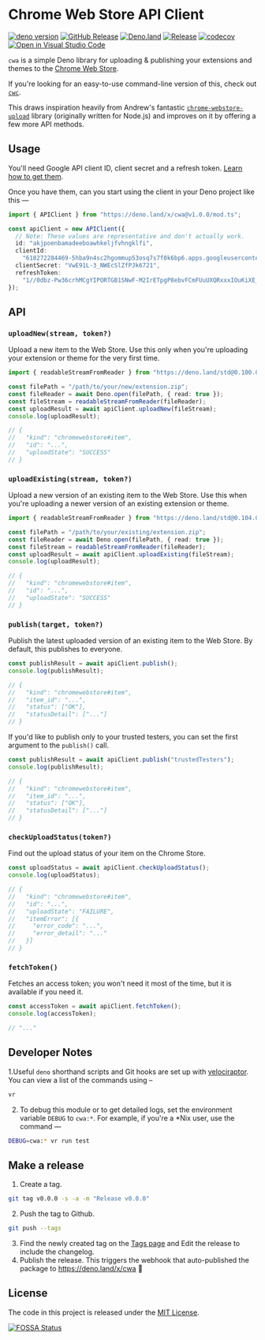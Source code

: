 <!-- deno-fmt-ignore-file -->
# Chrome Web Store API Client

[![deno version](https://img.shields.io/badge/deno-^1.17.0-lightgrey?logo=deno)](https://github.com/denoland/deno)
[![GitHub Release](https://img.shields.io/github/release/getoslash/chrome-webstore-api.svg)](https://github.com/getoslash/chrome-webstore-api/releases)
[![Deno.land](https://img.shields.io/badge/Published%20on%20deno.land-lightgrey?logo=deno&logoColor=FFFFFF&color=97CA00)](https://deno.land/x/cwa)
[![Release](https://github.com/getoslash/chrome-webstore-api/actions/workflows/release.yml/badge.svg)](https://github.com/getoslash/chrome-webstore-api/actions/workflows/release.yml)
[![codecov](https://codecov.io/gh/getoslash/chrome-webstore-api/branch/main/graph/badge.svg?token=MMRIZtxLgr)](https://codecov.io/gh/getoslash/chrome-webstore-api)
[![Open in Visual Studio Code](https://open.vscode.dev/badges/open-in-vscode.svg)](https://open.vscode.dev/getoslash/chrome-webstore-api)

`cwa` is a simple Deno library for uploading & publishing your extensions and
themes to the
[Chrome Web Store](https://chrome.google.com/webstore/category/extensions).

If you're looking for an easy-to-use command-line version of this, check out
[`cwc`](https://github.com/getoslash/chrome-webstore-cli).

This draws inspiration heavily from Andrew's fantastic
[`chrome-webstore-upload`](https://github.com/DrewML/chrome-webstore-upload)
library (originally written for Node.js) and improves on it by offering a few
more API methods.

## Usage

You'll need Google API client ID, client secret and a refresh token.
[Learn how to get them](https://github.com/DrewML/chrome-webstore-upload/blob/master/How%20to%20generate%20Google%20API%20keys.md).

Once you have them, can you start using the client in your Deno project like
this —

```typescript
import { APIClient } from "https://deno.land/x/cwa@v1.0.0/mod.ts";

const apiClient = new APIClient({
  // Note: These values are representative and don't actually work.
  id: "akjpoenbamadeeboawhkeljfvhngklfi",
  clientId:
    "618272284469-5hba9n4sc2hgommup53osq7s7f0k6bp6.apps.googleusercontent.com",
  clientSecret: "VwE91L-3_NWEcSlZfPJk6721",
  refreshToken:
    "1//0dbz-Pw36crhMCgYIPORTGB1SNwF-M2IrETpgP8ebvFCmFUuUXQRxxxIOuKiXE_ZvCLM7EbrHWah3dPOGOUfiBBuzwxjhplWISMB",
});
```

## API

### `uploadNew(stream, token?)`

Upload a new item to the Web Store. Use this only when you're uploading your
extension or theme for the very first time.

```typescript
import { readableStreamFromReader } from "https://deno.land/std@0.100.0/io/mod.ts";

const filePath = "/path/to/your/new/extension.zip";
const fileReader = await Deno.open(filePath, { read: true });
const fileStream = readableStreamFromReader(fileReader);
const uploadResult = await apiClient.uploadNew(fileStream);
console.log(uploadResult);

// {
//   "kind": "chromewebstore#item",
//   "id": "...",
//   "uploadState": "SUCCESS"
// }
```

### `uploadExisting(stream, token?)`

Upload a new version of an existing item to the Web Store. Use this when you're
uploading a newer version of an existing extension or theme.

```typescript
import { readableStreamFromReader } from "https://deno.land/std@0.104.0/io/mod.ts";

const filePath = "/path/to/your/existing/extension.zip";
const fileReader = await Deno.open(filePath, { read: true });
const fileStream = readableStreamFromReader(fileReader);
const uploadResult = await apiClient.uploadExisting(fileStream);
console.log(uploadResult);

// {
//   "kind": "chromewebstore#item",
//   "id": "...",
//   "uploadState": "SUCCESS"
// }
```

### `publish(target, token?)`

Publish the latest uploaded version of an existing item to the Web Store. By
default, this publishes to everyone.

```typescript
const publishResult = await apiClient.publish();
console.log(publishResult);

// {
//   "kind": "chromewebstore#item",
//   "item_id": "...",
//   "status": ["OK"],
//   "statusDetail": ["..."]
// }
```

If you'd like to publish only to your trusted testers, you can set the first
argument to the `publish()` call.

```typescript
const publishResult = await apiClient.publish("trustedTesters");
console.log(publishResult);

// {
//   "kind": "chromewebstore#item",
//   "item_id": "...",
//   "status": ["OK"],
//   "statusDetail": ["..."]
// }
```

### `checkUploadStatus(token?)`

Find out the upload status of your item on the Chrome Store.

```typescript
const uploadStatus = await apiClient.checkUploadStatus();
console.log(uploadStatus);

// {
//   "kind": "chromewebstore#item",
//   "id": "...",
//   "uploadState": "FAILURE",
//   "itemError": [{
//     "error_code": "...",
//     "error_detail": "..."
//   }]
// }
```

### `fetchToken()`

Fetches an access token; you won't need it most of the time, but it is available
if you need it.

```typescript
const accessToken = await apiClient.fetchToken();
console.log(accessToken);

// "..."
```

## Developer Notes

1.Useful `deno` shorthand scripts and Git hooks are set up with
[velociraptor](https://velociraptor.run/docs/installation/). You can view a list
of the commands using –

  ```bash
  vr
  ```

2. To debug this module or to get detailed logs, set the environment variable
`DEBUG` to `cwa:*`. For example, if you're a *Nix user, use the command —

  ```bash
  DEBUG=cwa:* vr run test
  ```

## Make a release

1. Create a tag.

  ```bash
  git tag v0.0.0 -s -a -m "Release v0.0.0"
  ```
2. Push the tag to Github.

  ```bash
  git push --tags
  ```
3. Find the newly created tag on the [Tags page](https://github.com/getoslash/chrome-webstore-api/tags) and Edit the release to include the changelog.
4. Publish the release. This triggers the webhook that auto-published the package to https://deno.land/x/cwa 🥳

## License

The code in this project is released under the [MIT License](LICENSE).

[![FOSSA Status](https://app.fossa.com/api/projects/git%2Bgithub.com%2Fgetoslash%2Fchrome-webstore-api.svg?type=large)](https://app.fossa.com/projects/git%2Bgithub.com%2Fgetoslash%2Fchrome-webstore-api?ref=badge_large)

